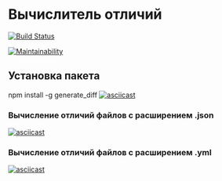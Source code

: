 # Вычислитель отличий

[![Build Status](https://travis-ci.org/Redxnel/project-lvl2-s405.svg?branch=master)](https://travis-ci.org/Redxnel/project-lvl2-s405)

[![Maintainability](https://api.codeclimate.com/v1/badges/bf959a90a4ffc4f420e6/maintainability)](https://codeclimate.com/github/Redxnel/project-lvl2-s405/maintainability)

## Установка пакета
npm install -g generate_diff
[![asciicast](https://asciinema.org/a/6FwtFMMKLquZpZC8ULVdWi47m.svg)](https://asciinema.org/a/6FwtFMMKLquZpZC8ULVdWi47m)

### Вычисление отличий файлов с расширением .json
[![asciicast](https://asciinema.org/a/dfowTWYJBRLq6yymtCvYX50XG.svg)](https://asciinema.org/a/dfowTWYJBRLq6yymtCvYX50XG)

### Вычисление отличий файлов с расширением .yml
[![asciicast](https://asciinema.org/a/lXNvm5qRzXeqf9xxBZp5iBMeG.svg)](https://asciinema.org/a/lXNvm5qRzXeqf9xxBZp5iBMeG)